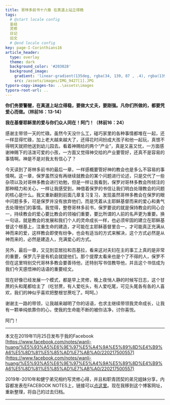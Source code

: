 ```yaml
---
title: 哥林多前书十六章 在真道上站立得稳
tags: 
  # @start locale config
  圣经
  灵修
  日记
  旧文
  # @end locale config
key: page-I-Corinthians16
article_header:
  type: overlay
  theme: dark
  background_color: '#203028'
  background_image:
    gradient: 'linear-gradient(135deg, rgba(34, 139, 87 , .4), rgba(139, 34, 139, .4))'
    src: /assets/images/IMG_9427[1].JPG
typora-copy-images-to: ..\assets\images
typora-root-url: ..
---
```


**你们务要警醒，在真道上站立得稳，要做大丈夫，要刚强。凡你们所做的，都要凭爱心而做。（林前16：13-14）**

**我在基督耶稣里的爱与你们众人同在！阿门！（林前16：24）**

<!--more-->

感谢主带领一天的忙碌。虽然今天没什么工，碰巧家里的各种事情都堆在一起，还一样显得忙碌，加上老大越来越大了，还得花时间扮成大孩子和他一起玩，真恨不得明天就把他送到幼儿园去。看着神赐给的两个“产业”，真是又喜又忧，一方面感谢神赐下的活泼可爱的小孩，一方面又觉得神交给的产业要管好，还真不是容易的事情啊。神是不是对我太有信心了？

今天读到了哥林多前书的最后一章，一样感概要管好神的教会也是多么不容易的事情啊。这一章，保罗虽然没有再继续就教会的某个问题进行论述，只是交代了一些杂项以及对哥林多教会进行劝勉，但是一样让我看到，保罗对哥林多教会所倾注的那种精力和关心，一样让我感受到，神借着保罗的书信让我们明白处理教会的问题的核心是什么。我又重新翻到前面几章复习复习，发现虽然哥林多教会在保罗的眼中问题多多，可是保罗并没有放弃他们，而是凭着从主耶稣基督而来的爱心和勇气去处理他们的事情。我觉得，整卷哥林多前书，保罗要说的就是保持教会的同心合一，持续教会的爱心要比教会的领袖们重要，要比所谓的人前的名声更为重要。换一句话，就是教会的发展和我们个人的灵命成长一样，也必须牢固的建立在耶稣基督这个根基上，注重生命的建造，才可能在主耶稣基督里合一，才可能真正充满从神而来的爱，这样教会即使有纷争，也会有适当的方式来解决，这个方式必然是从神而来的，必然是建造人，充满爱心的方式。

另外，最后一章，又见到亚居拉和百基拉，看来这对夫妇在主的事工上真的是非常的重要，保罗几乎是有机会就提他们。那个提摩太看来也是个了不得的人，保罗不但在这里特别交代哥林多教会要善待他，还特别写书信教导他，并且这个书信成为我们今天感悟神的话语的重要经文。

现在好像已经发展一个模式，都是早上灵修，晚上夜悄人静的时候写日志，这个甘蔗的头和尾都给主了（吃甘蔗，有人爱吃头，有人爱吃尾，可见头尾各有各的人喜欢，我们的神似乎喜欢把整根甘蔗吃了。呵呵。）

谢谢主一路的带领，让我越来越明了你的话语，也求主继续带领我灵命成长，让我有一颗单纯依靠你的心，使我的生命能不断的被你洁净，讨你喜悦。

阿门！

---

本文在2019年11月25日发布于我的Facebook [https://www.facebook.com/notes/wanli-huang/%E5%93%A5%E6%9E%97%E5%A4%9A%E5%89%8D%E4%B9%A6%E5%8D%81%E5%85%AD%E7%AB%A0/220217500557](https://www.facebook.com/notes/wanli-huang/%E5%93%A5%E6%9E%97%E5%A4%9A%E5%89%8D%E4%B9%A6%E5%8D%81%E5%85%AD%E7%AB%A0/220217500557)

2019年-2010年和健宁弟兄相约写灵修心得，并且和职青团契的弟兄姐妹分享，内容都发表在FACEBOOK NOTES上，链接可以[点这里](https://www.facebook.com/wanli.huang/notes)。现在我移到这个博客网址，重新整理，将自己的过去归档。

---





